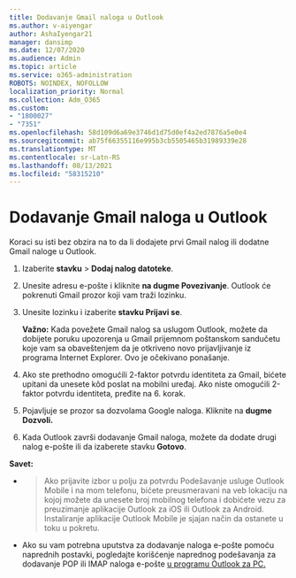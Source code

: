 ```yaml
---
title: Dodavanje Gmail naloga u Outlook
ms.author: v-aiyengar
author: AshaIyengar21
manager: dansimp
ms.date: 12/07/2020
ms.audience: Admin
ms.topic: article
ms.service: o365-administration
ROBOTS: NOINDEX, NOFOLLOW
localization_priority: Normal
ms.collection: Adm_O365
ms.custom:
- "1800027"
- "7351"
ms.openlocfilehash: 58d109d6a69e3746d1d75d0ef4a2ed7876a5e0e4
ms.sourcegitcommit: ab75f66355116e995b3cb5505465b31989339e28
ms.translationtype: MT
ms.contentlocale: sr-Latn-RS
ms.lasthandoff: 08/13/2021
ms.locfileid: "58315210"
---
```

# <a name="add-a-gmail-account-to-outlook"></a>Dodavanje Gmail naloga u Outlook

Koraci su isti bez obzira na to da li dodajete prvi Gmail nalog ili dodatne Gmail naloge u Outlook.

1. Izaberite **stavku**  >  **Dodaj nalog datoteke**.
1. Unesite adresu e-pošte i kliknite **na dugme Povezivanje**. Outlook će pokrenuti Gmail prozor koji vam traži lozinku. 
1. Unesite lozinku i izaberite **stavku Prijavi se**.

    **Važno:** Kada povežete Gmail nalog sa uslugom Outlook, možete da dobijete poruku upozorenja u Gmail prijemnom poštanskom sandučetu koje vam sa obaveštenjem da je otkriveno novo prijavljivanje iz programa Internet Explorer. Ovo je očekivano ponašanje.

4. Ako ste prethodno omogućili 2-faktor potvrdu identiteta za Gmail, bićete upitani da unesete kôd poslat na mobilni uređaj. Ako niste omogućili 2-faktor potvrdu identiteta, pređite na 6. korak.
1. Pojavljuje se prozor sa dozvolama Google naloga. Kliknite na **dugme Dozvoli.**
1. Kada Outlook završi dodavanje Gmail naloga, možete da dodate drugi nalog e-pošte ili da izaberete stavku **Gotovo**.

**Savet:**
- > Ako prijavite izbor u polju za potvrdu Podešavanje usluge Outlook Mobile i na mom telefonu, bićete preusmeravani na veb lokaciju na kojoj možete da unesete broj mobilnog telefona i dobićete vezu za preuzimanje aplikacije Outlook za iOS ili Outlook za Android. Instaliranje aplikacije Outlook Mobile je sjajan način da ostanete u toku u pokretu.
- Ako su vam potrebna uputstva za dodavanje naloga e-pošte pomoću naprednih postavki, pogledajte korišćenje naprednog podešavanja za dodavanje POP ili IMAP naloga e-pošte [u programu Outlook za PC.](https://support.microsoft.com/office/change-or-update-email-account-settings-in-outlook-for-windows-560a9065-3c3a-4ec5-a24f-cdb9a8d622a2#bkmk_advanced)
